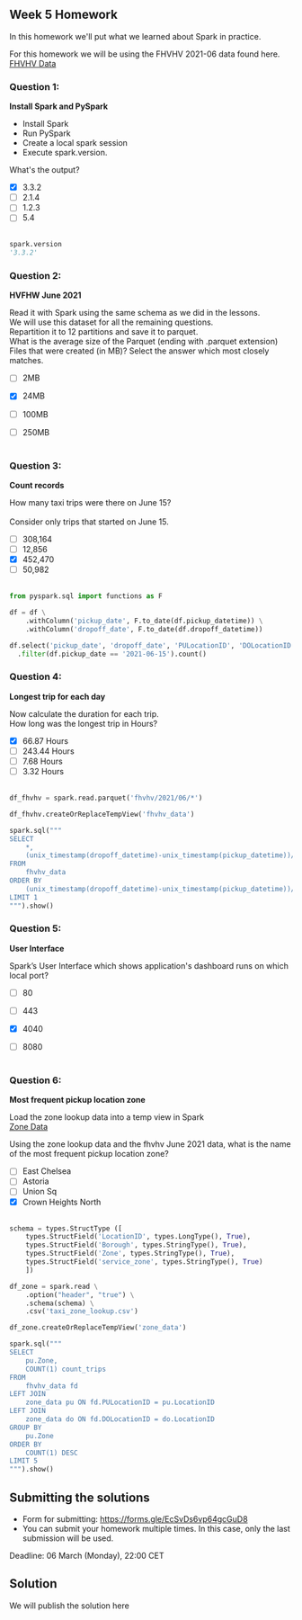 ## Week 5 Homework 

In this homework we'll put what we learned about Spark in practice.

For this homework we will be using the FHVHV 2021-06 data found here. [FHVHV Data](https://github.com/DataTalksClub/nyc-tlc-data/releases/download/fhvhv/fhvhv_tripdata_2021-06.csv.gz )


### Question 1: 

**Install Spark and PySpark** 

- Install Spark
- Run PySpark
- Create a local spark session
- Execute spark.version.

What's the output?
- [x] 3.3.2
- [ ] 2.1.4
- [ ] 1.2.3
- [ ] 5.4
</br></br>

```python
spark.version
'3.3.2'
```

### Question 2: 

**HVFHW June 2021**

Read it with Spark using the same schema as we did in the lessons.</br> 
We will use this dataset for all the remaining questions.</br>
Repartition it to 12 partitions and save it to parquet.</br>
What is the average size of the Parquet (ending with .parquet extension) Files that were created (in MB)? Select the answer which most closely matches.</br>


- [ ] 2MB
- [x] 24MB
- [ ] 100MB
- [ ] 250MB
</br></br>


### Question 3: 

**Count records**  

How many taxi trips were there on June 15?</br></br>
Consider only trips that started on June 15.</br>

- [ ] 308,164
- [ ] 12,856
- [x] 452,470
- [ ] 50,982
</br></br>

```python
from pyspark.sql import functions as F

df = df \
    .withColumn('pickup_date', F.to_date(df.pickup_datetime)) \
    .withColumn('dropoff_date', F.to_date(df.dropoff_datetime))

df.select('pickup_date', 'dropoff_date', 'PULocationID', 'DOLocationID') \
  .filter(df.pickup_date == '2021-06-15').count()
```

### Question 4: 

**Longest trip for each day**  

Now calculate the duration for each trip.</br>
How long was the longest trip in Hours?</br>

- [x] 66.87 Hours
- [ ] 243.44 Hours
- [ ] 7.68 Hours
- [ ] 3.32 Hours
</br></br>

```python
df_fhvhv = spark.read.parquet('fhvhv/2021/06/*')

df_fhvhv.createOrReplaceTempView('fhvhv_data')

spark.sql("""
SELECT
    *,
    (unix_timestamp(dropoff_datetime)-unix_timestamp(pickup_datetime))/(60)/(60) as diff
FROM
    fhvhv_data
ORDER BY
    (unix_timestamp(dropoff_datetime)-unix_timestamp(pickup_datetime))/(60)/(60) DESC
LIMIT 1
""").show()
```

### Question 5: 

**User Interface**

 Spark’s User Interface which shows application's dashboard runs on which local port?</br>

- [ ] 80
- [ ] 443
- [x] 4040
- [ ] 8080
</br></br>


### Question 6: 

**Most frequent pickup location zone**

Load the zone lookup data into a temp view in Spark</br>
[Zone Data](https://github.com/DataTalksClub/nyc-tlc-data/releases/download/misc/taxi_zone_lookup.csv)</br>

Using the zone lookup data and the fhvhv June 2021 data, what is the name of the most frequent pickup location zone?</br>

- [ ] East Chelsea
- [ ] Astoria
- [ ] Union Sq
- [x] Crown Heights North
</br></br>

```python
schema = types.StructType ([
    types.StructField('LocationID', types.LongType(), True),
    types.StructField('Borough', types.StringType(), True),
    types.StructField('Zone', types.StringType(), True),
    types.StructField('service_zone', types.StringType(), True)
    ])

df_zone = spark.read \
    .option("header", "true") \
    .schema(schema) \
    .csv('taxi_zone_lookup.csv')

df_zone.createOrReplaceTempView('zone_data')

spark.sql("""
SELECT
    pu.Zone,
    COUNT(1) count_trips
FROM
    fhvhv_data fd
LEFT JOIN
    zone_data pu ON fd.PULocationID = pu.LocationID
LEFT JOIN 
    zone_data do ON fd.DOLocationID = do.LocationID
GROUP BY
    pu.Zone
ORDER BY
    COUNT(1) DESC
LIMIT 5
""").show()
```


## Submitting the solutions

* Form for submitting: https://forms.gle/EcSvDs6vp64gcGuD8
* You can submit your homework multiple times. In this case, only the last submission will be used. 

Deadline: 06 March (Monday), 22:00 CET


## Solution

We will publish the solution here
